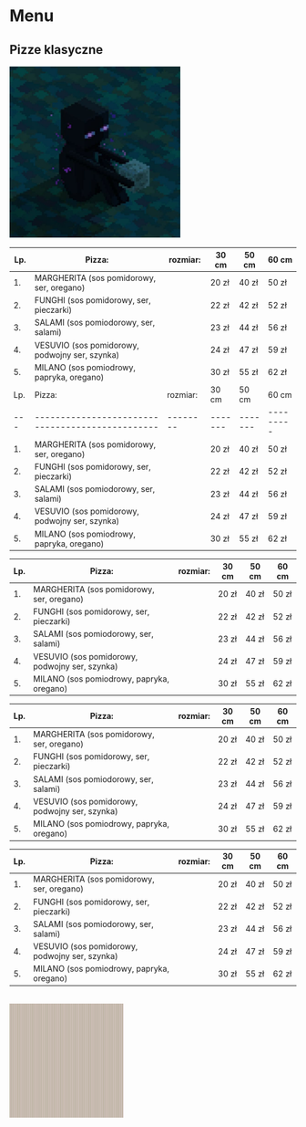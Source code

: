 # Menu

## Pizze klasyczne 


<img src = "img/enderman.png" width = 300>


|Lp.|Pizza:                                          |rozmiar: | 30 cm | 50 cm | 60 cm |
|---|------------------------------------------------|--------|-------|-------|---------|
|1. |MARGHERITA (sos pomidorowy, ser, oregano)       |        |20 zł  | 40 zł | 50 zł   |
|2. |FUNGHI (sos pomidorowy, ser, pieczarki)         |        |22 zł  | 42 zł | 52 zł   |
|3. |SALAMI (sos pomiodorowy, ser, salami)           |        |23 zł  | 44 zł | 56 zł   |
|4. |VESUVIO (sos pomidorowy, podwojny ser, szynka)  |        |24 zł  | 47 zł | 59 zł   |
|5. |MILANO (sos pomiodrowy, papryka, oregano)       |        |30 zł  | 55 zł | 62 zł   |
|Lp.|Pizza:                                          |rozmiar: | 30 cm | 50 cm | 60 cm |
|---|------------------------------------------------|--------|-------|-------|---------|
|1. |MARGHERITA (sos pomidorowy, ser, oregano)       |        |20 zł  | 40 zł | 50 zł   |
|2. |FUNGHI (sos pomidorowy, ser, pieczarki)         |        |22 zł  | 42 zł | 52 zł   |
|3. |SALAMI (sos pomiodorowy, ser, salami)           |        |23 zł  | 44 zł | 56 zł   |
|4. |VESUVIO (sos pomidorowy, podwojny ser, szynka)  |        |24 zł  | 47 zł | 59 zł   |
|5. |MILANO (sos pomiodrowy, papryka, oregano)       |        |30 zł  | 55 zł | 62 zł   |

|Lp.|Pizza:                                          |rozmiar: | 30 cm | 50 cm | 60 cm |
|---|------------------------------------------------|--------|-------|-------|---------|
|1. |MARGHERITA (sos pomidorowy, ser, oregano)       |        |20 zł  | 40 zł | 50 zł   |
|2. |FUNGHI (sos pomidorowy, ser, pieczarki)         |        |22 zł  | 42 zł | 52 zł   |
|3. |SALAMI (sos pomiodorowy, ser, salami)           |        |23 zł  | 44 zł | 56 zł   |
|4. |VESUVIO (sos pomidorowy, podwojny ser, szynka)  |        |24 zł  | 47 zł | 59 zł   |
|5. |MILANO (sos pomiodrowy, papryka, oregano)       |        |30 zł  | 55 zł | 62 zł   |

|Lp.|Pizza:                                          |rozmiar: | 30 cm | 50 cm | 60 cm |
|---|------------------------------------------------|--------|-------|-------|---------|
|1. |MARGHERITA (sos pomidorowy, ser, oregano)       |        |20 zł  | 40 zł | 50 zł   |
|2. |FUNGHI (sos pomidorowy, ser, pieczarki)         |        |22 zł  | 42 zł | 52 zł   |
|3. |SALAMI (sos pomiodorowy, ser, salami)           |        |23 zł  | 44 zł | 56 zł   |
|4. |VESUVIO (sos pomidorowy, podwojny ser, szynka)  |        |24 zł  | 47 zł | 59 zł   |
|5. |MILANO (sos pomiodrowy, papryka, oregano)       |        |30 zł  | 55 zł | 62 zł   |

|Lp.|Pizza:                                          |rozmiar: | 30 cm | 50 cm | 60 cm |
|---|------------------------------------------------|--------|-------|-------|---------|
|1. |MARGHERITA (sos pomidorowy, ser, oregano)       |        |20 zł  | 40 zł | 50 zł   |
|2. |FUNGHI (sos pomidorowy, ser, pieczarki)         |        |22 zł  | 42 zł | 52 zł   |
|3. |SALAMI (sos pomiodorowy, ser, salami)           |        |23 zł  | 44 zł | 56 zł   |
|4. |VESUVIO (sos pomidorowy, podwojny ser, szynka)  |        |24 zł  | 47 zł | 59 zł   |
|5. |MILANO (sos pomiodrowy, papryka, oregano)       |        |30 zł  | 55 zł | 62 zł   |



<br>
<img src = "img/profile.png" width = 200>
